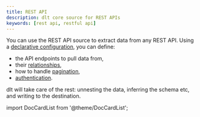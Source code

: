 ```yaml
---
title: REST API
description: dlt core source for REST APIs
keywords: [rest api, restful api]
---
```


You can use the REST API source to extract data from any REST API. Using a [declarative configuration](./basic.md#source-configuration), you can define:

* the API endpoints to pull data from,
* their [relationships](./basic.md#define-resource-relationships),
* how to handle [pagination](./basic.md#pagination),
* [authentication](./basic.md#authentication).

dlt will take care of the rest: unnesting the data, inferring the schema etc, and writing to the destination.

import DocCardList from '@theme/DocCardList';

<DocCardList />